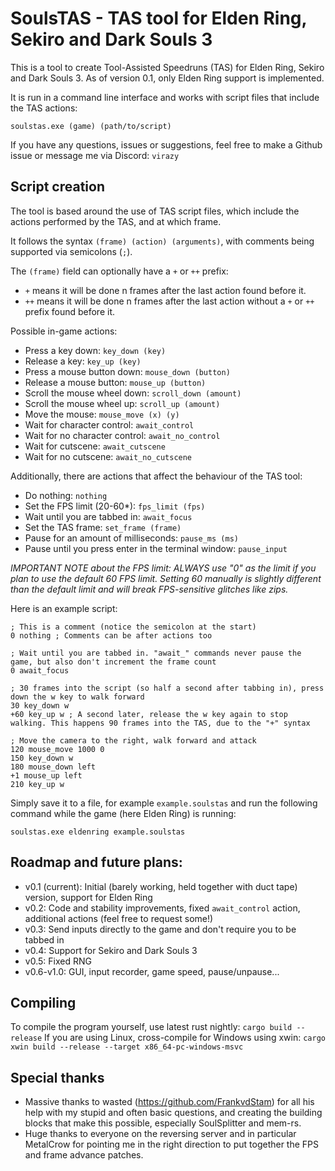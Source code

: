 # SoulsTAS - TAS tool for Elden Ring, Sekiro and Dark Souls 3

This is a tool to create Tool-Assisted Speedruns (TAS) for Elden Ring, Sekiro and Dark Souls 3.
As of version 0.1, only Elden Ring support is implemented.

It is run in a command line interface and works with script files that include the TAS actions:
```
soulstas.exe (game) (path/to/script)
```

If you have any questions, issues or suggestions, feel free to make a Github issue or message me via Discord: `virazy`


## Script creation
The tool is based around the use of TAS script files, which include the actions performed by the TAS, and at which frame.

It follows the syntax `(frame) (action) (arguments)`, with comments being supported via semicolons (`;`).

The `(frame)` field can optionally have a `+` or `++` prefix:
- `+` means it will be done n frames after the last action found before it.
- `++` means it will be done n frames after the last action without a `+` or `++` prefix found before it.

Possible in-game actions:
- Press a key down: `key_down (key)`
- Release a key: `key_up (key)`
- Press a mouse button down: `mouse_down (button)`
- Release a mouse button: `mouse_up (button)`
- Scroll the mouse wheel down: `scroll_down (amount)`
- Scroll the mouse wheel up: `scroll_up (amount)`
- Move the mouse: `mouse_move (x) (y)`
- Wait for character control: `await_control`
- Wait for no character control: `await_no_control`
- Wait for cutscene: `await_cutscene`
- Wait for no cutscene: `await_no_cutscene`

Additionally, there are actions that affect the behaviour of the TAS tool:
- Do nothing: `nothing`
- Set the FPS limit (20-60*): `fps_limit (fps)`
- Wait until you are tabbed in: `await_focus`
- Set the TAS frame: `set_frame (frame)`
- Pause for an amount of milliseconds: `pause_ms (ms)`
- Pause until you press enter in the terminal window: `pause_input`

*IMPORTANT NOTE about the FPS limit: ALWAYS use "0" as the limit if you plan to use the default 60 FPS limit. Setting 60 manually is slightly different than the default limit and will break FPS-sensitive glitches like zips.*

Here is an example script:
```
; This is a comment (notice the semicolon at the start)
0 nothing ; Comments can be after actions too

; Wait until you are tabbed in. "await_" commands never pause the game, but also don't increment the frame count
0 await_focus

; 30 frames into the script (so half a second after tabbing in), press down the w key to walk forward
30 key_down w
+60 key_up w ; A second later, release the w key again to stop walking. This happens 90 frames into the TAS, due to the "+" syntax

; Move the camera to the right, walk forward and attack
120 mouse_move 1000 0
150 key_down w
180 mouse_down left
+1 mouse_up left
210 key_up w
```

Simply save it to a file, for example `example.soulstas` and run the following command while the game (here Elden Ring) is running:
```
soulstas.exe eldenring example.soulstas
```


## Roadmap and future plans:
- v0.1 (current): Initial (barely working, held together with duct tape) version, support for Elden Ring
- v0.2: Code and stability improvements, fixed `await_control` action, additional actions (feel free to request some!)
- v0.3: Send inputs directly to the game and don't require you to be tabbed in
- v0.4: Support for Sekiro and Dark Souls 3
- v0.5: Fixed RNG
- v0.6-v1.0: GUI, input recorder, game speed, pause/unpause...


## Compiling
To compile the program yourself, use latest rust nightly: `cargo build --release`
If you are using Linux, cross-compile for Windows using xwin: `cargo xwin build --release --target x86_64-pc-windows-msvc`


## Special thanks
- Massive thanks to wasted (https://github.com/FrankvdStam) for all his help with my stupid and often basic questions, and creating the building blocks that make this possible, especially SoulSplitter and mem-rs.
- Huge thanks to everyone on the reversing server and in particular MetalCrow for pointing me in the right direction to put together the FPS and frame advance patches.
